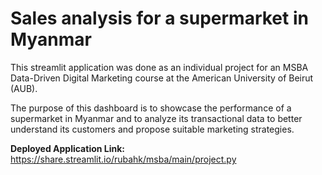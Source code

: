 # Sales analysis for a supermarket in Myanmar

This streamlit application was done as an individual project for an MSBA Data-Driven Digital Marketing course at the American University of Beirut (AUB).

The purpose of this dashboard is to showcase the performance of a supermarket in Myanmar and to analyze its transactional data to better understand its customers and propose suitable marketing strategies. 

**Deployed Application Link:** https://share.streamlit.io/rubahk/msba/main/project.py
